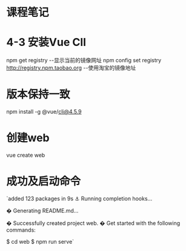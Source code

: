 # 课程笔记

# 4-3 安装Vue ClI
npm get registry --显示当前的镜像网址
npm config set registry http://registry.npm.taobao.org --使用淘宝的镜像地址
# 版本保持一致
npm install -g @vue/cli@4.5.9
# 创建web
vue create web
# 成功及启动命令
`added 123 packages in 9s
⚓  Running completion hooks...

�  Generating README.md...

�  Successfully created project web.
�  Get started with the following commands:

 $ cd web
 $ npm run serve`


###